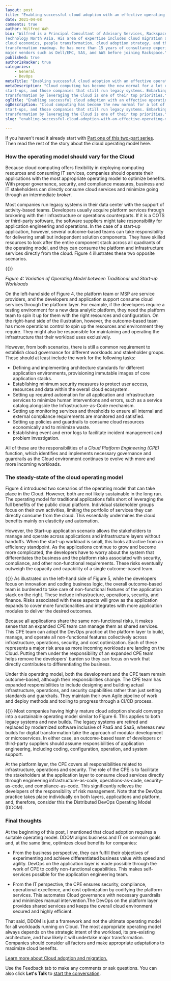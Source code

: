 ```yaml
---
layout: post
title: "Enabling successful cloud adoption with an effective operating model: Part two"
date: 2021-04-08
comments: true
author: Wilfred Wah
bio: "Wilfred is a Principal Consultant of Advisory Services, Rackspace
Technology North Asia. His area of expertise includes cloud migration assessment,
cloud economics, people transformation, cloud adoption strategy, and the
transformation roadmap. He has more than 15 years of consultancy experience with
major vendors such as Dell/EMC, SAS, and AWS before joining Rackspace."
published: true
authorIsRacker: true
categories:
    - General
    - DevOps
metaTitle: "Enabling successful cloud adoption with an effective operating model: Part two"
metaDescription: "Cloud computing has become the new normal for a lot of enterprises,
start-ups, and those companies that still run legacy systems. Embarking on digital
transformation by leveraging the Cloud is one of their top priorities."
ogTitle: "Enabling successful cloud adoption with an effective operating model: Part two"
ogDescription: "Cloud computing has become the new normal for a lot of enterprises,
start-ups, and those companies that still run legacy systems. Embarking on digital
transformation by leveraging the Cloud is one of their top priorities."
slug: "enabling-successful-cloud-adoption-with-an-effective-operating-model-part-two"

---
```


If you haven't read it already start with
[Part one of this two-part series](https://docs.rackspace.com/blog/enabling-successful-cloud-adoption-with-an-effective-operating-model-part-one).
Then read the rest of the story about the cloud operating model here.

<!--more-->

### How the operating model should vary for the Cloud

Because cloud computing offers flexibility in deploying computing resources and consuming
IT services, companies should operate their applications with the most appropriate
operating model to optimize benefits. With proper governance, security, and compliance
measures, business and IT stakeholders can directly consume cloud services and minimize
going through an intermediate *broker*. 

Most companies run legacy systems in their data center with the support of activity-based
teams. Developers usually acquire platform services through brokering with their
infrastructure or operations counterparts. If it is a COTS or third-party software, the
software suppliers might take responsibility for application engineering and operations.
In the case of a start-up application, however, several outcome-based teams can take
responsibility for delivering small but independent solution components. They have skilled
resources to look after the entire component stack across all quadrants of the operating
model, and they can consume the platform and infrastructure services directly from the
cloud. Figure 4 illustrates these two opposite scenarios. 

{{<img src="Picture4.png" title="" alt="">}}

*Figure 4: Variation of Operating Model between Traditional and Start-up Workloads*

On the left-hand side of Figure 4, the platform team or MSP are service providers, and the
developers and application support consume cloud services through the platform layer. For
example, if the developers require a testing environment for a new data analytic platform,
they need the platform team to spin it up for them with the right resources and configuration.
On the right-hand side of the illustration, however, the outcome-based team has more
operations control to spin up the resources and environment they require. They might also
be responsible for maintaining and operating the infrastructure that their workload uses
exclusively.
 
However, from both scenarios, there is still a common requirement to establish cloud
governance for different workloads and stakeholder groups. These should at least include
the work for the following tasks:

- Defining and implementing architecture standards for different application environments,
  provisioning immutable images of core application stacks.
- Establishing minimum security measures to protect user access, resources and data within
  the overall cloud ecosystem.
- Setting up required automation for all application and infrastructure services to minimize
  human interventions and errors, such as a service catalog alongside the
  Infrastructure-as-Code mechanism.
- Setting up monitoring services and thresholds to ensure all internal and external
  compliance requirements are monitored and satisfied.
- Setting up policies and guardrails to consume cloud resources economically and to minimize
  waste.
- Establishing event and error logs to facilitate incident management and problem
  investigation.

All of these are the responsibilities of a *Cloud Platform Engineering (CPE)* function,
which identifies and implements necessary governance and guardrails as the Cloud
environment continues to evolve with more and more incoming workloads. 

### The steady-state of the cloud operating model

Figure 4 introduced two scenarios of the operating model that can take place in the Cloud.
However, both are not likely sustainable in the long run. The operating model for traditional
applications falls short of leveraging the full benefits of the public cloud platform.
Individual stakeholder groups focus on their own activities, limiting the portfolio of
services they can directly consume from the cloud. This essentially undermines the cloud
benefits mainly on elasticity and automation. 

However, the Start-up application scenario allows the stakeholders to manage and operate
across applications and infrastructure layers without handoffs. When the start-up workload
is small, this looks attractive from an efficiency standpoint. As the applications continue
to grow and become more complicated, the developers have to worry about the system that
differentiates the business and the platform risks associated with security, compliance,
and other non-functional requirements. These risks eventually outweigh the capacity and
capability of a single outcome-based team. 

{{<img src="Picture5.png" title="" alt="" class="image-right">}}
As illustrated on the left-hand side of Figure 5, while the developers focus on innovation
and coding business logic, the overall outcome-based team is burdened to take care of
non-functional features of the application stack on the right. These include infrastructure,
operations, security, and finance. Risks associated with these aspects will grow as the
application expands to cover more functionalities and integrates with more application
modules to deliver the desired outcomes.

Because all applications share the same non-functional risks, it makes sense that an
expanded CPE team can manage them as shared services. This CPE team can adopt the DevOps
practice at the platform layer to build, manage, and operate all non-functional features
collectively across infrastructure, operations, security, and cost optimization. Each of
these represents a major risk area as more incoming workloads are landing on the Cloud.
Putting them under the responsibility of an expanded CPE team helps remove the developers'
burden so they can focus on work that directly contributes to differentiating the business. 

Under this operating model, both the development and the CPE team remain outcome-based,
although their responsibilities change. The CPE team has expanded responsibilities to
include designing and building actual infrastructure, operations, and security capabilities
rather than just setting standards and guardrails. They maintain their own Agile pipeline
of work and deploy methods and tooling to progress through a CI/CD process. 

{{<img src="Picture6.png" title="" alt="" class="image-left">}}
Most companies having highly mature cloud adoption should converge into a sustainable
operating model similar to Figure 6. This applies to both legacy systems and new builds.
The legacy systems are retired and replaced by modernized software inclusive of PaaS and
SaaS, whereas new builds for digital transformation take the approach of modular development
or microservices. In either case, an outcome-based team of developers or third-party
suppliers should assume responsibilities of application engineering, including coding,
configuration, operation, and system support. 

At the platform layer, the CPE covers all responsibilities related to infrastructure,
operations and security. The role of the CPE is to facilitate the stakeholders at the
application layer to consume cloud services directly through engineering
infrastructure-as-code, operations-as-code, security-as-code, and compliance-as-code. This
significantly relieves the developers of the responsibility of risk management. Note that
the DevOps practice takes place individually on both layers, applications and platform, and,
therefore, consider this the Distributed DevOps Operating Model (DDOM). 

### Final thoughts

At the beginning of this post, I mentioned that cloud adoption requires a suitable
operating model. DDOM aligns business and IT on common goals and, at the same time,
optimizes cloud benefits for companies:

- From the business perspective, they can fulfill their objectives of experimenting and
  achieve differentiated business value with speed and agility. DevOps on the application
  layer is made possible through the work of CPE to codify non-functional capabilities.
  This makes self-services possible for the application engineering team. 

- From the IT perspective, the CPE ensures security, compliance, operational excellence,
  and cost optimization by codifying the platform services. This automates Cloud
  governance with necessary guardrails and minimizes manual intervention.The DevOps on the
  platform layer provides shared services and keeps the overall cloud environment secured
  and highly efficient. 

That said, DDOM is just a framework and not the ultimate operating model for all workloads
running on Cloud. The most appropriate operating model always depends on the strategic
intent of the workload, its pre-existing architecture, and how likely it will undertake
major transformation. Companies should consider all factors and make appropriate adaptations
to maximize cloud benefits.

<a class="cta teal" id="cta" href="https://www.rackspace.com/cloud/cloud-migration">Learn more about Cloud adoption and migration.</a>

Use the Feedback tab to make any comments or ask questions. You can also click
**Let's Talk** to [start the conversation](https://www.rackspace.com/).
